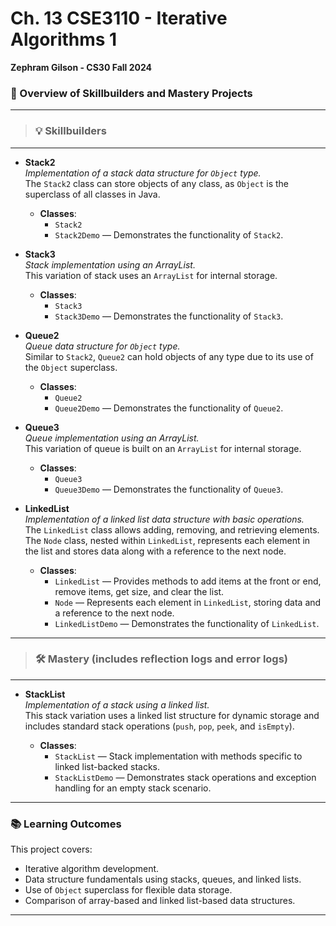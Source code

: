 # Ch. 13 CSE3110 - Iterative Algorithms 1
**Zephram Gilson - CS30 Fall 2024**

### 📂 Overview of Skillbuilders and Mastery Projects
---
> ### 💡 **Skillbuilders**
---
- **Stack2**  
  *Implementation of a stack data structure for `Object` type.*  
  The `Stack2` class can store objects of any class, as `Object` is the superclass of all classes in Java.
  
  - **Classes**:
    - `Stack2`
    - `Stack2Demo` — Demonstrates the functionality of `Stack2`.

- **Stack3**  
  *Stack implementation using an ArrayList.*  
  This variation of stack uses an `ArrayList` for internal storage.
  
  - **Classes**:
    - `Stack3`
    - `Stack3Demo` — Demonstrates the functionality of `Stack3`.

- **Queue2**  
  *Queue data structure for `Object` type.*  
  Similar to `Stack2`, `Queue2` can hold objects of any type due to its use of the `Object` superclass.
  
  - **Classes**:
    - `Queue2`
    - `Queue2Demo` — Demonstrates the functionality of `Queue2`.

- **Queue3**  
  *Queue implementation using an ArrayList.*  
  This variation of queue is built on an `ArrayList` for internal storage.
  
  - **Classes**:
    - `Queue3`
    - `Queue3Demo` — Demonstrates the functionality of `Queue3`.

- **LinkedList**  
  *Implementation of a linked list data structure with basic operations.*  
  The `LinkedList` class allows adding, removing, and retrieving elements. The `Node` class, nested within `LinkedList`, represents each element in the list and stores data along with a reference to the next node.
  
  - **Classes**:
    - `LinkedList` — Provides methods to add items at the front or end, remove items, get size, and clear the list.
    - `Node` — Represents each element in `LinkedList`, storing data and a reference to the next node.
    - `LinkedListDemo` — Demonstrates the functionality of `LinkedList`.
---
> ### 🛠 **Mastery** (includes reflection logs and error logs)
---
- **StackList**  
  *Implementation of a stack using a linked list.*  
  This stack variation uses a linked list structure for dynamic storage and includes standard stack operations (`push`, `pop`, `peek`, and `isEmpty`).
  
  - **Classes**:
    - `StackList` — Stack implementation with methods specific to linked list-backed stacks.
    - `StackListDemo` — Demonstrates stack operations and exception handling for an empty stack scenario.

---

### 📚 Learning Outcomes

This project covers:
- Iterative algorithm development.
- Data structure fundamentals using stacks, queues, and linked lists.
- Use of `Object` superclass for flexible data storage.
- Comparison of array-based and linked list-based data structures.

---
